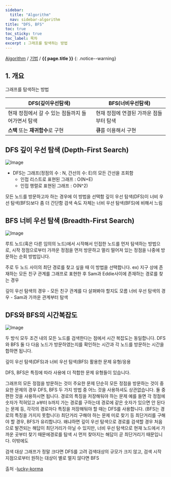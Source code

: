 ```yaml
---
sidebar:
  title: "Algorithm"
  nav: sidebar-algorithm
title: "DFS, BFS"
toc: true
toc_sticky: true
toc_label: 목차
excerpt : 그래프를 탐색하는 방법
---
```

[Algorithm](/algorithm/) / [기법](/algorithm/techniques/) / **{{ page.title }}**
{: .notice--warning}

## 1. 개요
그래프를 탐색하는 방법

| **DFS**(깊이우선탐색)     | **BFS**(너비우선탐색)     |
|---    |---    |
| 현재 정점에서 갈 수 있는 점들까지 들어가면서 탐색     | 현재 정점에 연결된 가까운 점들부터 탐색     |
| **스택** 또는 **재귀함수**로 구현     | **큐**를 이용해서 구현     |

## DFS 깊이 우선 탐색 (Depth-First Search)
![Image](https://media.vlpt.us/images/lucky-korma/post/30737a15-9adf-49a6-96a0-98c211cab1cc/R1280x0.gif)

- DFS는 그래프(정점의 수 : N, 간선의 수: E)의 모든 간선을 조회함
    * 인접 리스트로 표현된 그래프 : O(N+E)
    * 인접 행렬로 표현된 그래프 : O(N^2)

모든 노드를 방문하고자 하는 경우에 이 방법을 선택함
깊이 우선 탐색(DFS)이 너비 우선 탐색(BFS)보다 좀 더 간단함
검색 속도 자체는 너비 우선 탐색(BFS)에 비해서 느림

## BFS 너비 우선 탐색 (Breadth-First Search)
![Image](https://media.vlpt.us/images/lucky-korma/post/2112183b-bfcd-427e-8072-c9dc983180ba/R1280x0-2.gif)

루트 노드(혹은 다른 임의의 노드)에서 시작해서 인접한 노드를 먼저 탐색하는 방법으로,
시작 정점으로부터 가까운 정점을 먼저 방문하고 멀리 떨어져 있는 정점을 나중에 방문하는 순회 방법입니다.

주로 두 노드 사이의 최단 경로를 찾고 싶을 때 이 방법을 선택합니다.
ex) 지구 상에 존재하는 모든 친구 관계를 그래프로 표현한 후 Sam과 Eddie사이에 존재하는 경로를 찾는 경우

깊이 우선 탐색의 경우 - 모든 친구 관계를 다 살펴봐야 할지도 모름
너비 우선 탐색의 경우 - Sam과 가까운 관계부터 탐색

## DFS와 BFS의 시간복잡도
![Image](https://t1.daumcdn.net/cfile/tistory/997C3C3E5BD01AF41D)

두 방식 모두 조건 내의 모든 노드를 검색한다는 점에서 시간 복잡도는 동일합니다.
DFS와 BFS 둘 다 다음 노드가 방문하였는지를 확인하는 시간과 각 노드를 방문하는 시간을 합하면 됩니다.

깊이 우선 탐색(DFS)과 너비 우선 탐색(BFS) 활용한 문제 유형/응용

DFS, BFS은 특징에 따라 사용에 더 적합한 문제 유형들이 있습니다.

그래프의 모든 정점을 방문하는 것이 주요한 문제
단순히 모든 정점을 방문하는 것이 중요한 문제의 경우 DFS, BFS 두 가지 방법 중 어느 것을 사용하셔도 상관없습니다.
둘 중 편한 것을 사용하시면 됩니다.
경로의 특징을 저장해둬야 하는 문제
예를 들면 각 정점에 숫자가 적혀있고 a부터 b까지 가는 경로를 구하는데 경로에 같은 숫자가 있으면 안 된다는 문제 등, 각각의 경로마다 특징을 저장해둬야 할 때는 DFS를 사용합니다. (BFS는 경로의 특징을 가지지 못합니다)
최단거리 구해야 하는 문제
미로 찾기 등 최단거리를 구해야 할 경우, BFS가 유리합니다.
왜냐하면 깊이 우선 탐색으로 경로를 검색할 경우 처음으로 발견되는 해답이 최단거리가 아닐 수 있지만,
너비 우선 탐색으로 현재 노드에서 가까운 곳부터 찾기 때문에경로를 탐색 시 먼저 찾아지는 해답이 곧 최단거리기 때문입니다.
이밖에도

검색 대상 그래프가 정말 크다면 DFS를 고려
검색대상의 규모가 크지 않고, 검색 시작 지점으로부터 원하는 대상이 별로 멀지 않다면 BFS

출처 -[lucky-korma](https://velog.io/@lucky-korma/DFS-BFS%EC%9D%98-%EC%84%A4%EB%AA%85-%EC%B0%A8%EC%9D%B4%EC%A0%90)
